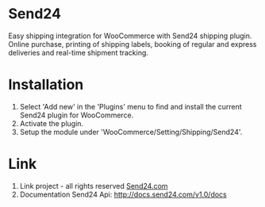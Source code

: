 # Send24
Easy shipping integration for WooCommerce with Send24 shipping plugin. Online purchase, printing of shipping labels, booking of regular and express deliveries and real-time shipment tracking. 

# Installation

1. Select 'Add new' in the 'Plugins' menu to find and install the current Send24 plugin for WooCommerce.
2. Activate the plugin.
3. Setup the module under 'WooCommerce/Setting/Shipping/Send24'.

# Link 
1. Link project - all rights reserved <a href="http://send24.com">Send24.com</a>
2. Documentation Send24 Api: http://docs.send24.com/v1.0/docs